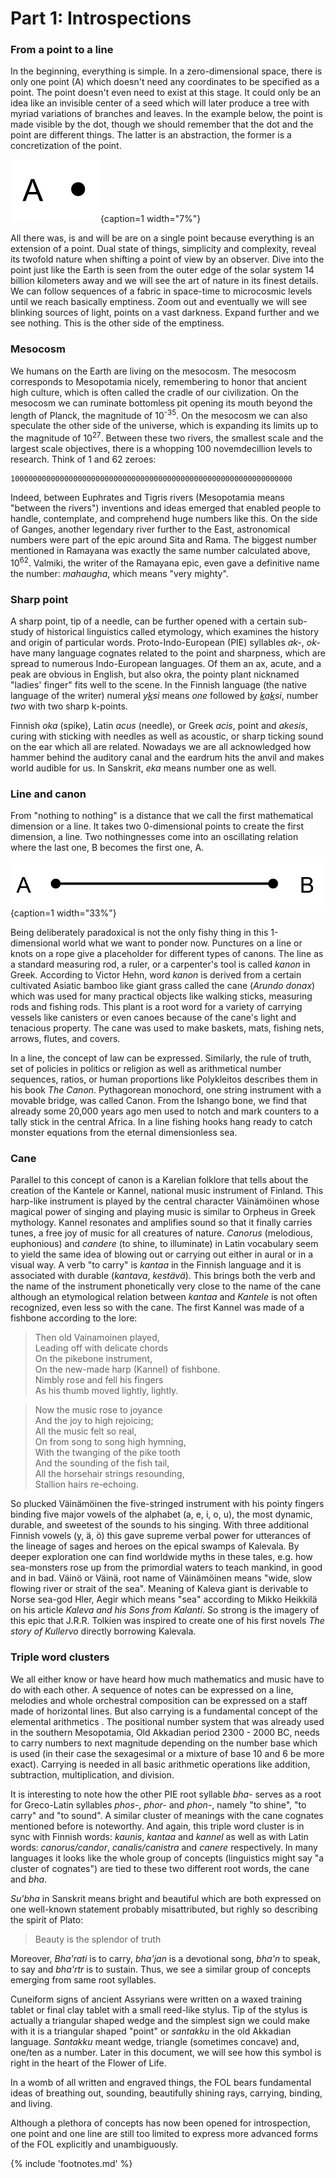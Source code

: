 <!-- pagewrapper -->
# Part 1: Introspections


### From a point to a line

In the beginning, everything is simple. In a zero-dimensional space, there is only one point (A) which doesn't need any coordinates<!-- cite author="wikipedia.org" title="Cartesian coordinate system" date="" location="" type="website" href="https://en.wikipedia.org/wiki/Cartesian_coordinate_system" --> to be specified as a point. The point doesn't even need to exist at this stage. It could only be an idea like an invisible center of a seed which will later produce a tree with myriad variations of branches and leaves. In the example below, the point is made visible by the dot, though we should remember that the dot and the point are different things. The latter is an abstraction, the former is a concretization of the point.

![A point](/media/adot.png){caption=1 width="7%"}

All there was, is and will be are on a single point because everything is an extension of a point. Dual state of things, simplicity and complexity, reveal its twofold nature when shifting a point of view by an observer. Dive into the point just like the Earth is seen from the outer edge of the solar system 14 billion kilometers away<!-- cite author="earthsky.org" title="How Earth looks from outer space" date="" location="" type="website" href="http://earthsky.org/space/in-space-how-far-away-can-you-see-earth" --> and we will see the art of nature in its finest details. We can follow sequences of a fabric in space-time to microcosmic levels until we reach basically emptiness. Zoom out and eventually we will see blinking sources of light, points on a vast darkness. Expand further and we see nothing. This is the other side of the emptiness.


### Mesocosm

We humans on the Earth are living on the mesocosm<!-- cite author="" title="The mesocosm is the world we experience with our senses without aid of instruments. It is the  harmonious order reflected in the organization of society, art, architecture, and music. The macrocosm refers either to the universe or history as a whole. The microcosm is the microscopic or theorethically smallest world we can understand and examine with instrumentation or by analogies. In ancient philosophies human being was seen as a miniatyre (microcosm) of the macrocosm." date="" location="" type="selfref" href="#" -->. The mesocosm corresponds to Mesopotamia nicely, remembering to honor that ancient high culture, which is often called the cradle of our civilization. On the mesocosm we can ruminate bottomless pit opening its mouth beyond the length of Planck<!-- cite author="wikipedia.org" title="Planck length" date="" location="" type="website" href="https://en.wikipedia.org/wiki/Planck_length" -->, the magnitude of 10<sup>-35</sup>. On the mesocosm we can also speculate the other side of the universe, which is expanding its limits up to the magnitude of 10<sup>27</sup>. Between these two rivers, the smallest scale and the largest scale objectives, there is a whopping 100 novemdecillion levels to research<!-- cite author="htwins.net" title="Scale of the Universe 2" date="" location="" type="website" href="http://htwins.net/scale2/lang.html" -->. Think of 1 and 62 zeroes:

	100000000000000000000000000000000000000000000000000000000000000

Indeed, between Euphrates and Tigris rivers (Mesopotamia means "between the rivers") inventions and ideas emerged that enabled people to handle, contemplate, and comprehend huge numbers like this. On the side of Ganges, another legendary river further to the East, astronomical numbers were part of the epic around Sita and Rama. The biggest number mentioned in Ramayana<!-- cite author="wikipedia.org" title="Valmiki" date="" location="" type="website" href="https://en.wikipedia.org/wiki/Valmiki" --> was exactly the same number calculated above, 10<sup>62</sup>. Valmiki, the writer of the Ramayana epic, even gave a definitive name the number: *mahaugha*<!-- cite author="wikipedia.org" title="Indian numbering system" date="" location="" type="website" href="https://en.wikipedia.org/wiki/Indian_numbering_system" -->, which means "very mighty".


### Sharp point

A sharp point, tip of a needle, can be further opened with a certain sub-study of historical linguistics called etymology, which examines the history and origin of particular words. Proto-Indo-European (PIE) syllables *ak-*, *ok-*<!-- cite author="utexas.edu" title="Indo-European Lexicon" date="" location="2. ak-, ok-" type="website" href="http://www.utexas.edu/cola/centers/lrc/ielex/X/P0048.html" --> have many language cognates related to the point and sharpness, which are spread to numerous Indo-European languages. Of them an ax, acute, and a peak are obvious in English, but also okra, the pointy plant nicknamed "ladies' finger" fits well to the scene. In the Finnish language (the native language of the writer) numeral <i>y<u>k</u>si</i> means *one* followed by <i><u>k</u>a<u>k</u>si</i>, number *two* with two sharp k-points. 

Finnish *oka* (spike), Latin *acus* (needle), or Greek *acis*, point and *akesis*, curing with sticking with needles as well as acoustic, or sharp ticking sound on the ear which all are related. Nowadays we are all acknowledged how hammer behind the auditory canal and the eardrum hits the anvil and makes world audible for us. In Sanskrit, *eka* means number one as well.


### Line and canon

From "nothing to nothing" is a distance that we call the first mathematical dimension or a line. It takes two 0-dimensional points to create the first dimension, a line. Two nothingnesses come into an oscillating relation where the last one, B becomes the first one, A<!--, mouth and voice of the creation eventually hiding the first cause-->.

![A-B line](/media/abline.png){caption=1 width="33%"}

Being deliberately paradoxical is not the only fishy thing in this 1-dimensional world what we want to ponder now. Punctures on a line or knots on a rope give a placeholder for different types of canons. The line as a standard measuring rod, a ruler, or a carpenter's tool is called *kanon*<!-- cite author="wiktionary.org" title="Canon etymology" date="" location="" type="website" href="https://en.wiktionary.org/wiki/canon#Etymology" --> in Greek. According to Victor Hehn<!-- cite author="Victor Hehn" title="Cultivated Plants and Domesticated Animals in Their Migration from Asia to Europe" date="1891" location="Page 228" type="book" href="http://www.survivorlibrary.com/library/cultivated_plants_and_domestic_animals-1891.pdf" -->, word *kanon* is derived from a certain cultivated Asiatic bamboo like giant grass called the cane (*Arundo donax*<!-- cite author="wikipedia.org" title="Cane" date="" location="" type="website" href="https://en.wikipedia.org/wiki/Cane" -->) which was used for many practical objects like walking sticks, measuring rods and fishing rods. This plant is a root word for a variety of carrying vessels like canisters or even canoes because of the cane's light and tenacious property. The cane was used to make baskets, mats, fishing nets, arrows, flutes, and covers.

In a line, the concept of law can be expressed. Similarly, the rule of truth, set of policies in politics or religion as well as arithmetical number sequences, ratios, or human proportions like Polykleitos describes them in his book *The Canon*<!-- cite author="Richard Tobin" title="The Canon of Polykleitos" date="1975" location="" type="book" href="http://www.jstor.org/stable/503064" -->. Pythagorean monochord, one string instrument with a movable bridge, was called Canon<!-- cite author="Thomas Stanley" title="Pythagoras: His Life and Teaching, a Compendium of Classical Sources" date="1687" location="Chapter 6" type="book" href="#" -->. From the Ishango bone, we find that already some 20,000 years ago men used to notch and mark counters to a tally stick in the central Africa<!-- cite author="storyofmathematics.com" title="Prehistoric Mathematics" date="" location="" type="website" href="http://www.storyofmathematics.com/prehistoric.html" -->. In a line fishing hooks hang ready to catch monster equations from the eternal dimensionless sea.


### Cane

Parallel to this concept of canon is a Karelian folklore that tells about the creation of the Kantele or Kannel, national music instrument of Finland. This harp-like instrument is played by the central character Väinämöinen whose magical power of singing and playing music is similar to Orpheus in Greek mythology. Kannel resonates and amplifies sound so that it finally carries tunes, a free joy of music for all creatures of nature. *Canorus* (melodious, euphonious) and *candere* (to shine, to illuminate) in Latin vocabulary seem to yield the same idea of blowing out or carrying out either in aural or in a visual way. A verb "to carry" is *kantaa* in the Finnish language and it is associated with durable (*kantava*, *kestävä*). This brings both the verb and the name of the instrument phonetically very close to the name of the cane although an etymological relation between *kantaa* and *Kantele* is not often recognized, even less so with the cane. The first Kannel was made of a fishbone according to the lore<!-- cite author="Elias Lönnrot" title="Kalevala" date="1835" location="Runo 41" type="book" href="http://www.kalevala.ru/songs/song41_e.shtml" -->:

> Then old Vainamoinen played,<br/>
	Leading off with delicate chords<br/>
	On the pikebone instrument,<br/>
	On the new-made harp (Kannel) of fishbone.<br/>
	Nimbly rose and fell his fingers<br/>
	As his thumb moved lightly, lightly.<br/>

> Now the music rose to joyance<br/>
	And the joy to high rejoicing;<br/>
	All the music felt so real,<br/>
	On from song to song high hymning,<br/>
	With the twanging of the pike tooth<br/>
	And the sounding of the fish tail,<br/>
	All the horsehair strings resounding,<br/>
	Stallion hairs re-echoing.

So plucked Väinämöinen the five-stringed instrument with his pointy fingers binding<!-- cite author="" title="Other sensible root meaning for the cane is "bendable" and "to bind" because reed is very durable under tough bend (etymonline.com). Nevertheless several meanings of the morphed root word or syllable evolved by the use of the object in different contexts." date="" location="" type="selfref" href="#" --> five major vowels of the alphabet (a, e, i, o, u), the most dynamic, durable, and sweetest of the sounds to his singing. With three additional Finnish vowels (y, ä, ö) this gave supreme verbal power for utterances of the lineage of sages and heroes on the epical swamps of Kalevala. By deeper exploration one can find worldwide myths in these tales, e.g. how sea-monsters rose up from the primordial waters to teach mankind, in good and in bad. Väinö or Väinä, root name of Väinämöinen<!-- cite author="nordicnames.de" title="Väinämöinen - Nordic Names" date="" location="" type="website" href="http://www.nordicnames.de/wiki/V%C3%A4in%C3%A4m%C3%B6inen" --> means "wide, slow flowing river or strait of the sea". Meaning of Kaleva giant is derivable to Norse sea-god Hler, Aegir which means "sea" according to Mikko Heikkilä on his article *Kaleva and his Sons from Kalanti*<!-- cite author="Mikko Heikkilä" title="Kaleva and his Sons from Kalanti" date="2012" location="" type="article" href="http://www.linguistics.fi/julkaisut/SKY2012/Heikkila.pdf" -->. So strong is the imagery of this epic that J.R.R. Tolkien was inspired to create one of his first novels *The story of Kullervo*<!-- cite author="J.R.R. Tolkien" title="The story of Kullervo" date="1915" location="" type="book" href="https://en.wikipedia.org/wiki/The_Story_of_Kullervo" --> directly borrowing Kalevala.


### Triple word clusters

We all either know or have heard how much mathematics and music have to do with each other. A sequence of notes can be expressed on a line, melodies and whole orchestral composition can be expressed on a staff made of horizontal lines. But also carrying is a fundamental concept of the elemental arithmetics<!-- cite author="wikipedia.org" title="Carry (arithmetic)" date="" location="" type="website" href="https://en.wikipedia.org/wiki/Carry_(arithmetic)" --> . The positional number system that was already used in the southern Mesopotamia, Old Akkadian period 2300 - 2000 BC<!-- cite author="Robert M. Whiting" title="More Evidence for Sexagesimal Calculations in the Third Millennium B. C." date="1984" location="" type="book" href="http://www.helsinki.fi/~whiting/za74.pdf" -->, needs to carry numbers to next magnitude depending on the number base which is used (in their case the sexagesimal or a mixture of base 10 and 6 be more exact). Carrying is needed in all basic arithmetic operations like addition, subtraction, multiplication, and division.

It is interesting to note how the other PIE root syllable *bha-* serves as a root for Greco-Latin syllables *phos-*, *phor-* and *phon-*, namely "to shine", "to carry" and "to sound". A similar cluster of meanings with the cane cognates mentioned before is noteworthy. And again, this triple word cluster is in sync with Finnish words: *kaunis*<!-- cite author="" title="Proto-Germanic skauniz means beautiful, shining. So means Old English skiene. Estonian ilus means beautiful and is coming from illuminare (lat.)." date="" location="" type="selfref" href="#" -->, *kantaa* and *kannel* as well as with Latin words: *canorus/candor*, *canalis/canistra* and *canere* respectively. In many languages it looks like the whole group of concepts (linguistics might say "a cluster of cognates") are tied to these two different root words, the cane and *bha*.

*Su'bha* in Sanskrit means bright and beautiful which are both expressed on one well-known statement probably misattributed, but righly so describing the spirit of Plato:

> Beauty is the splendor of truth

Moreover, *Bha'rati* is to carry, *bha'jan* is a devotional song, *bha'n* to speak, to say and *bha'rtr* is to sustain<!-- cite author="Franco Rendich" title="Comparative etymological dictionary of classical Indo-European languages" date="" location="Letter B" type="book" href="https://en.wiktionary.org/wiki/sheen" -->. Thus, we see a similar group of concepts emerging from same root syllables.

Cuneiform<!-- cite author="" title="Note again cunei's close phonetic and objectical connection with the cane reed. Reed was called qanu in Assyrian, qin in Sumerian and ganah in Hebrew languages." date="" location="" type="selfref" href="#" --> signs of ancient Assyrians were written on a waxed training tablet or final clay tablet with a small reed-like stylus<!-- cite author="" title="Noteworthy is the fact that other smaller reed, measuring tool or pen is called kalamos in Greek deriving from PIE root kolemo. Kalos (beautiful), kaleo (to call), kalypso (hidden), koilia (a cave, a womb) and kleis (a key) with calendar and calculation all weaves an exciting net of words and their meaning together." date="" location="" type="selfref" href="#" -->. Tip of the stylus is actually a triangular shaped wedge and the simplest sign we could make with it is a triangular shaped "point" or *santakku* in the old Akkadian language. *Santakku* meant wedge, triangle (sometimes concave) and, one/ten as a number. Later in this document, we will see how this symbol is right in the heart of the Flower of Life.

<!-- note -->
In a womb of all written and engraved things, the FOL bears fundamental ideas of breathing out, sounding, beautifully shining rays, carrying, binding, and living.
<!-- endnote -->

Although a plethora of concepts has now been opened for introspection, one point and one line are still too limited to express more advanced forms of the FOL explicitly and unambiguously.

<!-- endpagewrapper -->

{% include 'footnotes.md' %}
